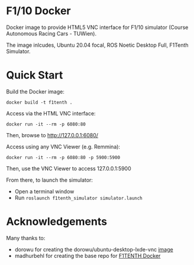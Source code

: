 # F1/10 Docker 

Docker image to provide HTML5 VNC interface for F1/10 simulator (Course Autonomous Racing Cars - TUWien).

The image inlcudes, Ubuntu 20.04 focal, ROS Noetic Desktop Full, F1Tenth Simulator.


# Quick Start

Build the Docker image:
```
docker build -t f1tenth .
```

Access via the HTML VNC interface:
```
docker run -it --rm -p 6080:80 
```
Then, browse to http://127.0.0.1:6080/


Access using any VNC Viewer (e.g. Remmina):
```
docker run -it --rm -p 6080:80 -p 5900:5900
```
Then, use the VNC Viewer to access 127.0.0.1:5900

From there, to launch the simulator:
- Open a terminal window
- Run `roslaunch f1tenth_simulator simulator.launch`

# Acknowledgements

Many thanks to:
- dorowu for creating the dorowu/ubuntu-desktop-lxde-vnc [image](https://hub.docker.com/r/dorowu/ubuntu-desktop-lxde-vnc/)
- madhurbehl for creating the base repo for [F1TENTH Docker](https://hub.docker.com/r/madhurbehl/f1tenth)
